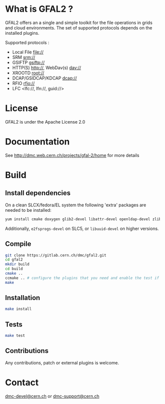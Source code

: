 What is GFAL2 ?
===============
GFAL2 offers an a single and simple toolkit for the file operations in grids and cloud environments. 
The set of supported protocols depends on the installed plugins.

Supported protocols :
* Local File <file://>
* SRM <srm://>
* GSIFTP <gsiftp://>
* HTTP(S) <http://>, WebDav(s) <dav://>
* XROOTD <root://>
* DCAP/GSIDCAP/KDCAP <dcap://>
* RFIO <rfio://>
* LFC <lfc://, lfn://, guid://>

License
=======
GFAL2 is under the Apache License 2.0

Documentation 
=============
 See http://dmc.web.cern.ch/projects/gfal-2/home for more details

Build
=====
## Install dependencies
On a clean SLCX/fedora/EL system the following 'extra' packages are needed to be installed:

```bash
yum install cmake doxygen glib2-devel libattr-devel openldap-devel zlib-devel lfc-devel dpm-devel srm-ifce-devel dcap-devel globus-gass-copy-devel davix-devel xrootd-client-devel gtest-devel
```
Additionally, `e2fsprogs-devel` on SLC5, or `libuuid-devel` on higher versions.

## Compile
```bash
git clone https://gitlab.cern.ch/dmc/gfal2.git
cd gfal2
mkdir build
cd build
cmake ..
ccmake .. # configure the plugins that you need and enable the test if wished
make
```

## Installation
```bash
make install 
```

## Tests
```bash
make test
```
## Contributions 
Any contributions, patch or external plugins is welcome.
 
# Contact 
dmc-devel@cern.ch or dmc-support@cern.ch

